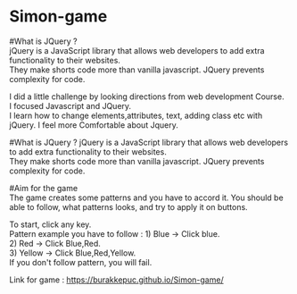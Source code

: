 # Simon-game

#What is JQuery ?    
jQuery is a JavaScript library that allows web developers to add extra functionality to their websites.   
They make shorts code more than vanilla javascript. JQuery prevents complexity for code.  

I did a little challenge by looking directions from web development Course.  
I focused Javascript and JQuery.  
I learn how to change elements,attributes, text, adding class etc with jQuery.
I feel more Comfortable about Jquery.  

#What is JQuery ? 
jQuery is a JavaScript library that allows web developers to add extra functionality to their websites.   
They make shorts code more than vanilla javascript. JQuery prevents complexity for code.  

#Aim for the game  
The game creates some patterns and you have to accord it. You should be able to follow, what patterns looks,
and try to apply it on buttons. 

To start, click any key.  
Pattern example you have to follow : 1) Blue -> Click blue.   
                                     2) Red -> Click Blue,Red.   
                                     3) Yellow -> Click Blue,Red,Yellow.  
If you don't follow pattern, you will fail.  

Link for game : https://burakkepuc.github.io/Simon-game/
